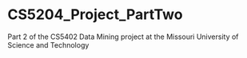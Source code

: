 # CS5204_Project_PartTwo
Part 2 of the CS5402 Data Mining project at the Missouri University of Science and Technology
